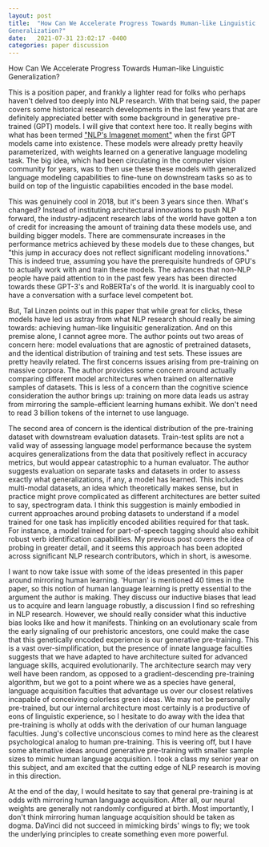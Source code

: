 ```yaml
---
layout: post
title:  "How Can We Accelerate Progress Towards Human-like Linguistic
Generalization?"
date:   2021-07-31 23:02:17 -0400
categories: paper discussion
---
```


How Can We Accelerate Progress Towards Human-like Linguistic
Generalization?

This is a position paper, and frankly a lighter read for folks who perhaps haven't delved too deeply into NLP research. With that being said, the paper covers some historical research developments in the last few years that are definitely appreciated better with some background in generative pre-trained (GPT) models.
I will give that context here too. It really begins with what has been termed ["NLP's Imagenet moment"](https://ruder.io/nlp-imagenet/) when the first GPT models came into existence. These models were already pretty heavily parameterized, with weights learned on a generative language modeling task. The big idea, which had been circulating in the computer vision community for years, was to then use these
these models with generalized language modeling capabilities to fine-tune on downstream tasks so as to build on top of the linguistic capabilities encoded in the base model.

This was genuinely cool in 2018, but it's been 3 years since then. What's changed? Instead of instituting architectural innovations to push NLP forward, the industry-adjacent research labs of the world have gotten a ton of credit for increasing the amount of training data these models use, and building bigger models.
There are commensurate increases in the performance metrics achieved by these models due to these changes, but "this jump in accuracy does not reflect significant modeling innovations." 
This is indeed true, assuming you have the prerequisite hundreds of GPU's to actually work with and train these models.
The advances that non-NLP people have paid attention to in the past few years has been directed towards these GPT-3's and RoBERTa's of the world. It is inarguably cool to have a conversation with a surface level competent bot. 

But, Tal Linzen points out in this paper that while great for clicks, these models have led us astray from what NLP research should really be aiming towards: achieving human-like linguisitic generalization. And on this premise alone, I cannot agree more. The author points out two areas of concern here: model evaluations that are agnostic of pretrained datasets, and the identical distribution of training and test sets.
These issues are pretty heavily related. The first concerns issues arising from pre-training on massive corpora. The author provides some concern around actually comparing different model architectures when trained on alternative samples of datasets. This is less of a concern than the cognitive science consideration the author brings up: training on more data leads us astray from mirroring the sample-efficient learning humans exhibit.
We don't need to read 3 billion tokens of the internet to use language.

The second area of concern is the identical distribution of the pre-training dataset with downstream evaluation datasets. Train-test splits are not a valid way of assessing language model performance because the system acquires generalizations from the data that positively reflect in accuracy metrics, but would appear catastrophic to a human evaluator. The author suggests evaluation on separate tasks and datasets in order to assess exactly what generalizations, if any, a model has learned.
This includes multi-modal datasets, an idea which theoretically makes sense, but in practice might prove complicated as different architectures are better suited to say, spectrogram data. I think this suggestion is mainly embodied in current approaches around probing datasets to understand if a model trained for one task has implicitly encoded abilities required for that task. For instance, a model trained for part-of-speech tagging should also exhibit robust verb identification capabilities. My previous post covers the idea of probing in greater detail, and it seems this approach has been adopted across significant NLP research contributors, which in short, is awesome.

I want to now take issue with some of the ideas presented in this paper around mirroring human learning. 'Human' is mentioned 40 times in the paper, so this notion of human language learning is pretty essential to the argument the author is making. They discuss our inductive biases that lead us to acquire and learn language robustly, a discussion I find so refreshing in NLP research.
However, we should really consider what this inductive bias looks like and how it manifests. Thinking on an evolutionary scale from the early signaling of our prehistoric ancestors, one could make the case that this genetically encoded experience is our generative pre-training. This is a vast over-simplification, but the presence of innate language faculties suggests that we have adapted to have architecture suited for advanced language skills, acquired evolutionarily.
The architecture search may very well have been random, as opposed to a gradient-descending pre-training algorithm, but we got to a point where we as a species have general, language acquisition faculties that advantage us over our closest relatives incapable of conceiving colorless green ideas. We may not be personally pre-trained, but our internal architecture most certainly is a productive of eons of linguistic experience, so I hesitate to do away with the idea that pre-training is wholly at odds with the derivation of our human language faculties.
Jung's collective unconscious comes to mind here as the clearest psychological analog to human pre-training. 
This is veering off, but I have some alternative ideas around generative pre-training with smaller sample sizes to mimic human language acquisition. I took a class my senior year on this subject, and am excited that the cutting edge of NLP research is moving in this direction.
 
At the end of the day, I would hesitate to say that general pre-training is at odds with mirroring human language acquisition. After all, our neural weights are generally not randomly configured at birth. Most importantly, I don't think mirroring human language acquisition should be taken as dogma. DaVinci did not succeed in mimicking birds' wings to fly; we took the underlying principles to create something even more powerful.